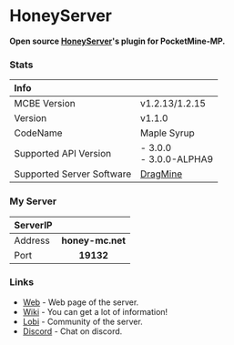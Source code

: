 # HoneyServer
__Open source [HoneyServer](https://honey-mc.net)'s plugin for PocketMine-MP.__

### Stats

| Info |  |
|:---|:---|
| MCBE Version | v1.2.13/1.2.15 |
| Version | v1.1.0 |
| CodeName | Maple Syrup |
| Supported API Version | - 3.0.0 <br> - 3.0.0-ALPHA9 |
| Supported Server Software | [DragMine](https://github.com/DragMineTeam/DragMine) |

### My Server

| ServerIP |  |
|:---|:---:|
| Address | __honey-mc.net__ |
| Port | __19132__ |

### Links
 * [Web](https://honey-mc.net) - Web page of the server.
 * [Wiki](http://seesaawiki.jp/honey-mc/) - You can get a lot of information!
 * [Lobi](https://lobi.co/invite/ic385) - Community of the server.
 * [Discord](https://discord.gg/Qe8tE9N) - Chat on discord.
